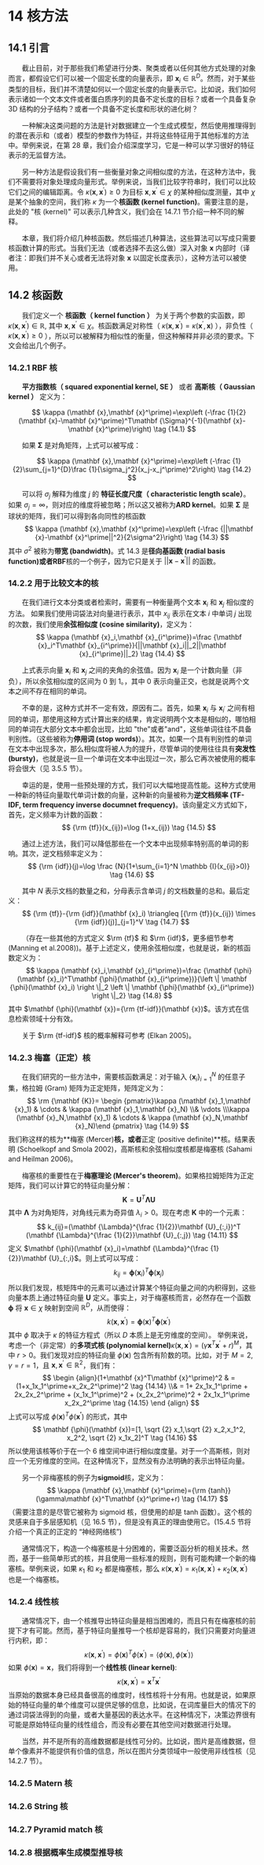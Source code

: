 # 14 核方法

<style>p {text-indent:2em;2}</style>

## 14.1 引言

截止目前，对于那些我们希望进行分类、聚类或者以任何其他方式处理的对象而言，都假设它们可以被一个固定长度的向量表示，即 $\mathbf {x}_i \in \mathbb {R}^D$。然而，对于某些类型的目标，我们并不清楚如何以一个固定长度的向量表示它。比如说，我们如何表示诸如一个文本文件或者蛋白质序列的具备不定长度的目标？或者一个具备复杂 3D 结构的分子结构？或者一个具备不定长度和形状的进化树？

一种解决这类问题的方法是针对数据建立一个生成式模型，然后使用推理得到的潜在表示和（或者）模型的参数作为特征，并将这些特征用于其他标准的方法中。举例来说，在第 28 章，我们会介绍深度学习，它是一种可以学习很好的特征表示的无监督方法。

另一种方法是假设我们有一些衡量对象之间相似度的方法，在这种方法中，我们不需要将对象处理成向量形式。举例来说，当我们比较字符串时，我们可以比较它们之间的编辑距离。令 $\kappa (\mathbf {x},\mathbf {x}^\prime)\ge0$ 为目标 $\mathbf {x},\mathbf {x}^\prime\in\chi$ 的某种相似度测量，其中 $\chi$ 是某个抽象的空间，我们称 $\kappa$ 为一个**核函数 (kernel function)**。需要注意的是，此处的 "核 (kernel)" 可以表示几种含义，我们会在 14.7.1 节介绍一种不同的解释。

本章，我们将介绍几种核函数。然后描述几种算法，这些算法可以写成只需要核函数计算的形式。当我们无法（或者选择不去这么做）深入对象 $\mathbf {x}$ 内部时（译者注：即我们并不关心或者无法将对象 $\mathbf {x}$ 以固定长度表示），这种方法可以被使用。

## 14.2 核函数

我们定义一个 **核函数（ kernel function ）** 为关于两个参数的实函数，即 $\kappa (\mathbf {x},\mathbf {x}^\prime)\in\mathbb {R}$, 其中 $\mathbf {x},\mathbf {x}^\prime\in\chi$。核函数满足对称性（ $\kappa (\mathbf {x},\mathbf {x}^\prime)=\kappa (\mathbf {x}^\prime,\mathbf {x})$ ），非负性（ $\kappa (\mathbf {x},\mathbf {x}^\prime)\ge 0$ ），所以可以被解释为相似性的衡量，但这种解释并非必须的要求。下文会给出几个例子。

### 14.2.1 RBF 核

**平方指数核（ squared exponential kernel, SE ）** 或者 **高斯核（ Gaussian kernel ）** 定义为：

$$
\kappa (\mathbf {x},\mathbf {x}^\prime)=\exp\left (-\frac {1}{2}(\mathbf {x}-\mathbf {x}^\prime)^T\mathbf {\Sigma}^{-1}(\mathbf {x}-\mathbf {x}^\prime)\right) \tag {14.1}
$$

如果 $\mathbf {\Sigma}$ 是对角矩阵，上式可以被写成：

$$
\kappa (\mathbf {x},\mathbf {x}^\prime)=\exp\left (-\frac {1}{2}\sum_{j=1}^{D}\frac {1}{\sigma_j^2}(x_j-x_j^\prime)^2\right) \tag {14.2}
$$

可以将 $\sigma_j$ 解释为维度 $j$ 的 **特征长度尺度（ characteristic length scale）**。如果 $\sigma_j=\infty$，则对应的维度将被忽略；所以这又被称为**ARD kernel**。如果 $\mathbf {\Sigma}$ 是球状的矩阵，我们可以得到各向同性的核函数
$$
\kappa (\mathbf {x},\mathbf {x}^\prime)=\exp\left (-\frac {||\mathbf {x}-\mathbf {x}^\prime||^2}{2\sigma^2}\right) \tag {14.3}
$$
其中 $\sigma^2$ 被称为**带宽 (bandwidth)**。式 14.3 是**径向基函数 (radial basis function)**或者**RBF**核的一个例子，因为它只是关于 $||\mathbf {x}-\mathbf {x}^\prime||$ 的函数。

### 14.2.2 用于比较文本的核

在我们进行文本分类或者检索时，需要有一种衡量两个文本 $\mathbf {x}_i$ 和 $\mathbf {x}_j$ 相似度的方法。 如果我们使用词袋法对向量进行表示，其中 $x_{ij}$ 表示在文本 $i$ 中单词 $j$ 出现的次数，我们使用**余弦相似度 (cosine similarity)**，定义为：
$$
\kappa (\mathbf {x}_i,\mathbf {x}_{i^\prime})=\frac {\mathbf {x}_i^T\mathbf {x}_{i^\prime}}{||\mathbf {x}_i||_2||\mathbf {x}_{i^\prime}||_2} \tag {14.4}
$$

上式表示向量 $\mathbf {x}_i$ 和 $\mathbf {x}_j$ 之间的夹角的余弦值。因为 $\mathbf {x}_i$ 是一个计数向量（非负），所以余弦相似度的区间为 0 到 1。，其中 0 表示向量正交，也就是说两个文本之间不存在相同的单词。

不幸的是，这种方式并不一定有效，原因有二。首先，如果 $\mathbf {x}_i$ 与 $\mathbf {x}_{i^\prime}$ 之间有相同的单词，那使用这种方式计算出来的结果，肯定说明两个文本是相似的，哪怕相同的单词在大部分文本中都会出现，比如 "the"​或者​"and"​，这些单词往往不具备判别性。（这些被称为**停用词 (stop words)**）。其次，如果一个具有判别性的单词在文本中出现多次，那么相似度将被人为的提升，尽管单词的使用往往具有**突发性 (bursty)**，也就是说一旦一个单词在文本中出现过一次，那么它再次被使用的概率将会很大（见 3.5.5 节）。

幸运的是，使用一些预处理的方式，我们可以大幅地提高性能。这种方式使用一种新的特征向量取代单词计数的向量，这种新的向量被称为**逆文档频率 (TF-IDF, term frequency inverse documnet frequency)**。该向量定义方式如下，首先，定义频率为计数的函数：
$$
{\rm {tf}}(x_{ij})=\log (1+x_{ij}) \tag {14.5}
$$

通过上述方法，我们可以降低那些在一个文本中出现频率特别高的单词的影响。其次，逆文档频率定义为：
$$
{\rm {idf}}(j)=\log \frac {N}{1+\sum_{i=1}^N \mathbb {I}(x_{ij}>0)} \tag {14.6}
$$

其中 $N$ 表示文档的数量之和，分母表示含单词 $j$ 的文档数量的总和。最后定义：
$$
{\rm {tf}}-{\rm {idf}}(\mathbf {x}_i) \triangleq [{\rm {tf}}(x_{ij}) \times {\rm {idf}}(j)]_{j=1}^V \tag {14.7}
$$

（存在一些其他的方式定义 $\rm {tf}$ 和 $\rm {idf}$，更多细节参考 (Manning et al.2008))。基于上述定义，使用余弦相似度，也就是说，新的核函数定义为：
$$
\kappa (\mathbf {x}_i,\mathbf {x}_{i^\prime})=\frac {\mathbf {\phi}(\mathbf {x}_i)^T\mathbf {\phi}(\mathbf {x}_{i^\prime})}{\left \| \mathbf {\phi}(\mathbf {x}_i) \right \|_2 \left \| \mathbf {\phi}(\mathbf {x}_{i^\prime}) \right \|_2} \tag {14.8}
$$
其中 $\mathbf {\phi}(\mathbf {x})={\rm {tf-idf}}(\mathbf {x})$。该方式在信息检索领域十分有效。

关于 $\rm {tf-idf}$ 核的概率解释可参考 (Elkan 2005)。

### 14.2.3 梅塞（正定）核

在我们研究的一些方法中，需要核函数满足：对于输入 $\{\mathbf {x}_i\}_{i=1}^N$ 的任意子集，格拉姆 (Gram) 矩阵为正定矩阵，矩阵定义为：
$$
\rm {\mathbf {K}}= \begin {pmatrix}\kappa (\mathbf {x}_1,\mathbf {x}_1) & \cdots & \kappa (\mathbf {x}_1,\mathbf {x}_N) \\& \vdots \\\kappa (\mathbf {x}_N,\mathbf {x}_1) & \cdots & \kappa (\mathbf {x}_N,\mathbf {x}_N)\end {pmatrix} \tag {14.9}
$$
我们称这样的核为**梅塞 (Mercer)**核，或者**正定 (positive definite)**核。结果表明 (Schoelkopf and Smola 2002)，高斯核和余弦相似度核都是梅塞核 (Sahami and Heilman 2006)。

梅塞核的重要性在于**梅塞理论 (Mercer's theorem)**。如果格拉姆矩阵为正定矩阵，我们可以计算它的特征向量分解：
$$
\mathbf {K}=\mathbf {U}^T\mathbf {\Lambda}\mathbf {U} \tag {14.10}
$$
其中 $\mathbf {\Lambda}$ 为对角矩阵，对角线元素为奇异值 $\lambda_i\gt0$。现在考虑 $\mathbf {K}$ 中的一个元素：
$$
k_{ij}=(\mathbf {\Lambda}^{\frac {1}{2}}\mathbf {U}_{:,i})^T (\mathbf {\Lambda}^{\frac {1}{2}}\mathbf {U}_{:,j}) \tag {14.11}
$$
定义 $\mathbf {\phi}(\mathbf {x}_i)=\mathbf {\Lambda}^{\frac {1}{2}}\mathbf {U}_{:,i}$。则上式可以写成：
$$
k_{ij}=\mathbf {\phi}(\mathbf {x}_i)^T\mathbf {\phi}(\mathbf {x}_j) \tag {14.12}
$$
所以我们发现，核矩阵中的元素可以通过计算某个特征向量之间的内积得到，这些向量本质上通过特征向量 $\mathbf {U}$ 定义。事实上，对于梅塞核而言，必然存在一个函数 $\mathbf {\phi}$ 将 $\mathbf {x}\in {\chi}$ 映射到空间 $\mathbb {R}^D$，从而使得：
$$
k (\mathbf {x},\mathbf {x}^\prime)=\mathbf {\phi}(\mathbf {x})^T\mathbf {\phi}(\mathbf {x}^\prime) \tag {14.13}
$$
其中 $\phi$ 取决于 $\kappa$ 的特征方程式（所以 $D$ 本质上是无穷维度的空间）。
举例来说，考虑一个（非定常）的**多项式核 (polynomial kernel)**$\kappa (\mathbf {x},\mathbf {x}^\prime)=(\gamma\mathbf {x}^T\mathbf {x}^\prime+r)^M$，其中 $r\gt0$。我们发现对应的特征向量 $\phi (\mathbf {x})$ 包含所有阶数的项。比如，对于 $M=2,\gamma=r=1$，且 $\mathbf {x},\mathbf {x}^\prime \in \mathbb {R}^2$，我们有：
$$
\begin {align}(1+\mathbf {x}^T\mathbf {x}^\prime)^2 & = (1+x_1x_1^\prime+x_2x_2^\prime)^2 \tag {14.14} \\& = 1+ 2x_1x_1^\prime + 2x_2x_2^\prime + (x_1x_1^\prime)^2 + (x_2x_2^\prime)^2 + 2x_1x_1^\prime x_2x_2^\prime \tag {14.15} \end {align}
$$
上式可以写成 $\phi (\mathbf {x})^T\phi (\mathbf {x^\prime})$ 的形式，其中
$$
\mathbf {\phi}(\mathbf {x})=[1, \sqrt {2} x_1,\sqrt {2} x_2,x_1^2, x_2^2, \sqrt {2} x_1x_2]^T \tag {14.16}
$$
所以使用该核等价于在一个 6 维空间中进行相似度度量。对于一个高斯核，则对应一个无穷维度的空间。在这种情况下，显然没有办法明确的表示出特征向量。

另一个非梅塞核的例子为**sigmoid**核，定义为：
$$
\kappa (\mathbf {x},\mathbf {x}^\prime)={\rm {tanh}}(\gamma\mathbf {x}^T\mathbf {x}^\prime+r) \tag {14.17}
$$
（需要注意的是尽管它被称为 sigmoid 核，但使用的却是 tanh 函数）。这个核的灵感来自于多层感知机（见 16.5 节），但是没有真正的理由使用它。(15.4.5 节将介绍一个真正的正定的 “神经网络核”)

通常情况下，构造一个梅塞核是十分困难的，需要泛函分析的相关技术。然而，基于一些简单形式的核，并且使用一些标准的规则，则有可能构建一个新的梅塞核。举例来说，如果 $\kappa_1$ 和 $\kappa_2$ 都是梅塞核，那么 $\kappa (\mathbf {x},\mathbf {x}^\prime)=\kappa_1 (\mathbf {x},\mathbf {x}^\prime)+\kappa_2 (\mathbf {x},\mathbf {x}^\prime)$ 也是一个梅塞核。

### 14.2.4 线性核

通常情况下，由一个核推导出特征向量是相当困难的，而且只有在梅塞核的前提下才有可能。然而，基于特征向量推导一个核却是容易的，我们只需要对向量进行内积，即：
$$
\kappa (\mathbf {x},\mathbf {x}^\prime)=\phi (\mathbf {x})^T\phi (\mathbf {x}^\prime)=\left\langle \phi (\mathbf {x}),\phi (\mathbf {x}^\prime) \right\rangle \tag {14.18}
$$
如果 $\phi (\mathbf {x})=\mathbf {x}$，我们将得到一个**线性核 (linear kernel)**:
$$
\kappa (\mathbf {x},\mathbf {x}^\prime)=\mathbf {x}^T\mathbf {x}^\prime \tag {14.19}
$$
当原始的数据本身已经具备很高的维度时，线性核将十分有用。也就是说，如果原始的特征向量的单个维度可以提供足够的信息，比如说，在词库量巨大的情况下的通过词袋法得到的向量，或者大量基因的表达水平。在这种情况下，决策边界很有可能是原始特征向量的线性组合，而没有必要在其他空间对数据进行处理。

当然，并不是所有的高维数据都是线性可分的。比如说，图片是高维数据，但单个像素并不能提供有价值的信息，所以在图片分类领域中一般使用非线性核（见 14.2.7 节）。

### 14.2.5 Matern 核

### 14.2.6 String 核

### 14.2.7 Pyramid match 核

### 14.2.8 根据概率生成模型推导核
